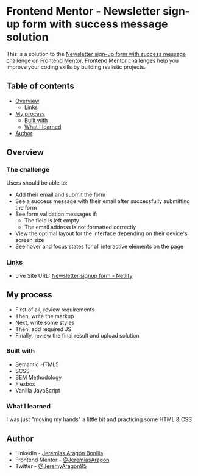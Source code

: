 # Frontend Mentor - Newsletter sign-up form with success message solution

This is a solution to the [Newsletter sign-up form with success message challenge on Frontend Mentor](https://www.frontendmentor.io/challenges/newsletter-signup-form-with-success-message-3FC1AZbNrv). Frontend Mentor challenges help you improve your coding skills by building realistic projects.

## Table of contents

- [Overview](#overview)
  - [Links](#links)
- [My process](#my-process)
  - [Built with](#built-with)
  - [What I learned](#what-i-learned)
- [Author](#author)

## Overview

### The challenge

Users should be able to:

- Add their email and submit the form
- See a success message with their email after successfully submitting the form
- See form validation messages if:
  - The field is left empty
  - The email address is not formatted correctly
- View the optimal layout for the interface depending on their device's screen size
- See hover and focus states for all interactive elements on the page

### Links

- Live Site URL: [Newsletter signup form - Netlify](https://newsletter-signup-form-jeremias.netlify.app/)

## My process

- First of all, review requirements
- Then, write the markup
- Next, write some styles
- Then, add required JS
- Finally, review the final result and upload solution

### Built with

- Semantic HTML5
- SCSS
- BEM Methodology
- Flexbox
- Vanilla JavaScript

### What I learned

I was just "moving my hands" a little bit and practicing some HTML & CSS

## Author

- LinkedIn - [Jeremías Aragón Bonilla](https://www.linkedin.com/in/jeremiasaragon/)
- Frontend Mentor - [@JeremiasAragon](https://www.frontendmentor.io/profile/JeremiasAragon)
- Twitter - [@JeremyAragon95](https://twitter.com/JeremyAragon95)

